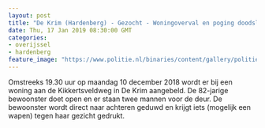 ```yaml
---
layout: post
title: "De Krim (Hardenberg) - Gezocht - Woningoverval en poging doodslag De Krim"
date: Thu, 17 Jan 2019 08:30:00 GMT
categories: 
- overijssel 
- hardenberg 
feature_image: "https://www.politie.nl/binaries/content/gallery/politie/nieuws/2019/januari/02-on/overval-de-krim.jpg"
---
```


Omstreeks 19.30 uur op maandag 10 december 2018 wordt er bij een woning aan de Kikkertsveldweg in De Krim aangebeld.  De 82-jarige bewoonster doet open en er staan twee mannen voor de deur. De bewoonster wordt direct naar achteren geduwd en krijgt iets (mogelijk een wapen) tegen haar gezicht gedrukt.
